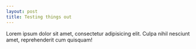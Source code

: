 ```yaml
---
layout: post
title: Testing things out
---
```


Lorem ipsum dolor sit amet, consectetur adipisicing elit. Culpa nihil nesciunt amet, reprehenderit cum quisquam!